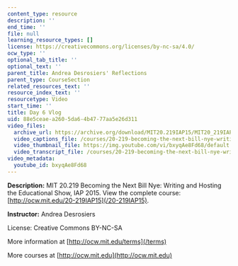 ```yaml
---
content_type: resource
description: ''
end_time: ''
file: null
learning_resource_types: []
license: https://creativecommons.org/licenses/by-nc-sa/4.0/
ocw_type: ''
optional_tab_title: ''
optional_text: ''
parent_title: Andrea Desrosiers' Reflections
parent_type: CourseSection
related_resources_text: ''
resource_index_text: ''
resourcetype: Video
start_time: ''
title: Day 6 Vlog
uid: 88e5ceae-a260-5da6-4b47-77aa5e26d311
video_files:
  archive_url: https://archive.org/download/MIT20.219IAP15/MIT20_219IAP15_AD_D06_Reflections_360p.mp4
  video_captions_file: /courses/20-219-becoming-the-next-bill-nye-writing-and-hosting-the-educational-show-january-iap-2015/8e8c71976ad455ba9dd70082f2b1cb33_bxyqAe8Fd68.vtt
  video_thumbnail_file: https://img.youtube.com/vi/bxyqAe8Fd68/default.jpg
  video_transcript_file: /courses/20-219-becoming-the-next-bill-nye-writing-and-hosting-the-educational-show-january-iap-2015/dd8a1343d73e8d0527ea7d726c5599aa_bxyqAe8Fd68.pdf
video_metadata:
  youtube_id: bxyqAe8Fd68
---
```


**Description:** MIT 20.219 Becoming the Next Bill Nye: Writing and Hosting the Educational Show, IAP 2015. View the complete course: [http://ocw.mit.edu/20-219IAP15](/20-219IAP15).

**Instructor:** Andrea Desrosiers

License: Creative Commons BY-NC-SA

More information at [http://ocw.mit.edu/terms](/terms)

More courses at [http://ocw.mit.edu](http://ocw.mit.edu)

